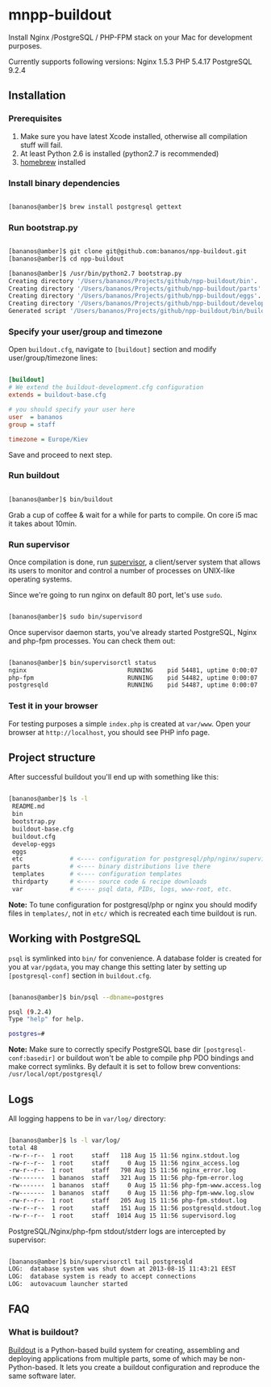 mnpp-buildout
==============
Install Nginx /PostgreSQL / PHP-FPM stack on your Mac for development purposes.

Currently supports following versions:
Nginx 1.5.3
PHP 5.4.17
PostgreSQL 9.2.4


Installation
-------------

### Prerequisites

1. Make sure you have latest Xcode installed, otherwise all compilation stuff will fail.
2. At least Python 2.6 is installed (python2.7 is recommended)
3. [homebrew](http://mxcl.github.com/homebrew/) installed


### Install binary dependencies

```bash

[bananos@amber]$ brew install postgresql gettext

```

### Run bootstrap.py

```bash

[bananos@amber]$ git clone git@github.com:bananos/npp-buildout.git
[bananos@amber]$ cd npp-buildout

[bananos@amber]$ /usr/bin/python2.7 bootstrap.py
Creating directory '/Users/bananos/Projects/github/npp-buildout/bin'.
Creating directory '/Users/bananos/Projects/github/npp-buildout/parts'.
Creating directory '/Users/bananos/Projects/github/npp-buildout/eggs'.
Creating directory '/Users/bananos/Projects/github/npp-buildout/develop-eggs'.
Generated script '/Users/bananos/Projects/github/npp-buildout/bin/buildout'.
```

### Specify your user/group and timezone

Open ``buildout.cfg``,  navigate to ``[buildout]`` section and modify user/group/timezone lines:

```ini

[buildout]
# We extend the buildout-development.cfg configuration
extends = buildout-base.cfg

# you should specify your user here
user  = bananos
group = staff

timezone = Europe/Kiev
```
Save and proceed to next step.

### Run buildout

```bash

[bananos@amber]$ bin/buildout
```

Grab a cup of coffee & wait for a while for parts to compile. On core i5 mac it takes about 10min.


### Run supervisor

Once compilation is done, run [supervisor](http://supervisord.org), a client/server system that allows its users
to monitor and control a number of processes on UNIX-like operating systems.

Since we're going to run nginx on default 80 port, let's use `sudo`.
```bash

[bananos@amber]$ sudo bin/supervisord
```

Once supervisor daemon starts, you've already started PostgreSQL, Nginx and php-fpm processes. You can check them out:

```bash

[bananos@amber]$ bin/supervisorctl status
nginx                            RUNNING    pid 54481, uptime 0:00:07
php-fpm                          RUNNING    pid 54482, uptime 0:00:07
postgresqld                      RUNNING    pid 54487, uptime 0:00:07

```


### Test it in your browser

For testing purposes a simple ``index.php`` is created at ``var/www``.
Open your browser at ``http://localhost``, you should see PHP info page.


Project structure
------------------

After successful buildout you'll end up with something like this:

```bash

[bananos@amber]$ ls -l
 README.md
 bin
 bootstrap.py
 buildout-base.cfg
 buildout.cfg
 develop-eggs
 eggs
 etc             # <---- configuration for postgresql/php/nginx/supervisor
 parts           # <---- binary distributions live there
 templates       # <---- configuration templates
 thirdparty      # <---- source code & recipe downloads
 var             # <---- psql data, PIDs, logs, www-root, etc.
```

**Note:**  To tune configuration for postgresql/php or nginx you should modify files in ``templates/``,
not in ``etc/`` which is recreated each time buildout is run.


Working with PostgreSQL
----------------------
``psql`` is symlinked into ``bin/`` for convenience. A database folder is created for you at ``var/pgdata``, you may 
change this setting later by setting up ``[postgresql-conf]`` section in ``buildout.cfg``.


```bash

[bananos@amber]$ bin/psql --dbname=postgres

psql (9.2.4)
Type "help" for help.

postgres=# 

```

**Note:**  Make sure to correctly specify PostgreSQL base dir ``[postgresql-conf:basedir]`` or buildout won't 
be able to compile php PDO bindings and make correct symlinks. By default it is set to follow brew conventions:
``/usr/local/opt/postgresql/``



Logs
-----
All logging happens to be in ``var/log/`` directory:

```bash

[bananos@amber]$ ls -l var/log/
total 48
-rw-r--r--  1 root     staff   118 Aug 15 11:56 nginx.stdout.log
-rw-r--r--  1 root     staff     0 Aug 15 11:56 nginx_access.log
-rw-r--r--  1 root     staff   798 Aug 15 11:56 nginx_error.log
-rw-------  1 bananos  staff   321 Aug 15 11:56 php-fpm-error.log
-rw-------  1 bananos  staff     0 Aug 15 11:56 php-fpm-www.access.log
-rw-------  1 bananos  staff     0 Aug 15 11:56 php-fpm-www.log.slow
-rw-r--r--  1 root     staff   205 Aug 15 11:56 php-fpm.stdout.log
-rw-r--r--  1 root     staff   151 Aug 15 11:56 postgresqld.stdout.log
-rw-r--r--  1 root     staff  1014 Aug 15 11:56 supervisord.log
```

PostgreSQL/Nginx/php-fpm stdout/stderr logs are intercepted by supervisor:

```bash

[bananos@amber]$ bin/supervisorctl tail postgresqld
LOG:  database system was shut down at 2013-08-15 11:43:21 EEST
LOG:  database system is ready to accept connections
LOG:  autovacuum launcher started

```


FAQ
----

### What is buildout?

[Buildout](http://www.buildout.org/) is a Python-based build system for creating, assembling
and deploying applications from multiple parts, some of which may be non-Python-based. 
It lets you create a buildout configuration and reproduce the same software later.
